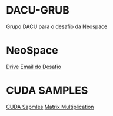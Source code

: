 # DACU-GRUB
 Grupo DACU para o desafio da Neospace

# NeoSpace
 [Drive](https://drive.google.com/drive/mobile/folders/11ORJwCNEHkulZOGOjCDjPD0hQZ3xNv4e?fbclid=PAQ0xDSwLCN5hleHRuA2FlbQIxMQABp4kiAfmDqHg4M6RLmeR8seGnamUQ8R_9xODJnc7ZvKAAE99Lvf8GaXN4l2im_aem_9jWlnXBoHkyq4uGJnQA23A)
 [Email do Desafio](desafio_cuda@neospace.ai)

# CUDA SAMPLES
 [CUDA Sapmles](https://github.com/NVIDIA/cuda-samples)
 [Matrix Multiplication](https://github.com/NVIDIA/cuda-samples/tree/master/Samples/0_Introduction/matrixMul)
